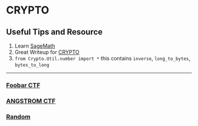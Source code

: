 # CRYPTO

## Useful Tips and Resource

1. Learn [SageMath](https://doc.sagemath.org/html/en/tutorial/)
2. Great Writeup for [CRYPTO](https://blog.cryptohack.org/cryptoctf2020)
3. ```from Crypto.Util.number import *``` this contains ```inverse```, ```long_to_bytes```, ```bytes_to_long```

<hr>

### [Foobar CTF](./FoobarCTF.md)

### [ANGSTROM CTF](./AngstromCTF.md)

### [Random](./Random.md)